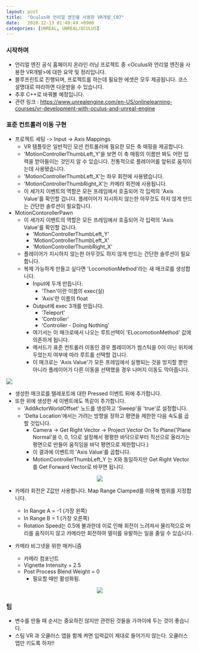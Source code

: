 ```yaml
---
layout: post
title:  "Oculus와 언리얼 엔진을 사용한 VR개발_C07"
date:   2020-12-13 01:49:49 +0900
categories: [UNREAL, UNREAL/OCULUS]
---
```


### 시작하며
- 언리얼 엔진 공식 홈페이지 온라인 러닝 프로젝트 중 \<Oculus와 언리얼 엔진을 사용한 VR개발\>에 대한 요약 및 정리입니다.
- 블루프린트로 진행되며, 프로젝트를 하는데 필요한 에셋은 모두 제공됩니다. 코스 설명대로 따라하면 다운받을 수 있습니다.
- 추후 C++로 바꿔볼 예정입니다.
- 관련 링크 : https://www.unrealengine.com/en-US/onlinelearning-courses/vr-development-with-oculus-and-unreal-engine

### 표준 컨트롤러 이동 구현
- 프로젝트 세팅 -> Input -> Axis Mappings
  - VR 템플릿은 일반적인 모션 컨트롤러에 필요한 모든 축 매핑을 제공합니다.
  - 'MotionControllerThumbLeft_Y'을 보면 이 축 매핑의 이름만 봐도 어떤 입력을 받아들이는 것인지 알 수 있습니다. 전통적으로 플레이어를 앞뒤로 움직이는데 사용됐습니다.
  - 'MotionControllerThumbLeft_X'는 좌우 회전에 사용됐습니다.
  - 'MotionControllerThumbRight_X'는 카메라 회전에 사용됩니다.
  - 이 세가지 이벤트의 역할은 모든 프레임에서 호출되어 각 입력의 'Axis Value'를 확인할 겁니다. 플레이어가 지시하지 않는한 아무것도 하지 않게 만드는 간단한 솔루션이 필요합니다.
- MotionContorollerPawn
  - 이 세가지 이벤트의 역할은 모든 프레임에서 호출되어 각 입력의 'Axis Value'를 확인할 겁니다.
    - 'MotionControllerThumbLeft_Y'
    - 'MotionControllerThumbLeft_X'
    - 'MotionControllerThumbRight_X'
  - 플레이어가 지시하지 않는한 아무것도 하지 않게 만드는 간단한 솔루션이 필요합니다.
  - 복제 가능하게 만들고 싶다면 'LocomotionMethod'라는 새 매크로를 생성합니다.
    - Input에 두개 만듭니다.
      - 'Then'이란 이름의 exec(실)
      - 'Axis'란 이름의 float
    - Output에 exec 3개를 만듭니다.
      - 'Teleport'
      - 'Controller'
      - 'Controller - Doing Nothing'
    - 여기서는 이 매크로에서 나오는 루트선택이 'ELocomotionMethod' 값에 의존하게 됩니다.
    - 메서드가 표준 컨트롤러 이동인 경우 플레이어가 썸스틱을 0이 아닌 위치에 두었는지 여부에 따라 루트를 선택할 겁니다.
    - 이 매크로는 'Axis Value'가 모든 프레임에서 실행되는 것을 방지할 뿐만 아니라 플레이어가 다른 이동을 선택했을 경우 나머지 이동도 막아줍니다.

<img src="https://user-images.githubusercontent.com/49055264/102004668-2a3c2a80-3d56-11eb-8a75-891e7c08c29c.PNG" ><br/>

  - 생성한 매크로를 텔레포트에 대한 Pressed 이벤트 뒤에 추가합니다.
  - 또한 위에 생성한 세 이벤트에도 똑같이 추가합니다.
    - 'AddActorWorldOffset' 노드를 생성하고 'Sweep'을 'true'로 설정합니다.
    - 'Delta Location'에서는 가려는 방향을 정하고 평면을 제한한 다음 속도를 곱할 것입니다.
      - Camera -> Get Right Vector -> Project Vector On To Plane('Plane Normal'을 0, 0, 1으로 설정해서 평평한 바닥으로부터 직선으로 올라가는 평면으로 만들어 움직임을 바닥 평면으로 제한합니다.)
      - 이 결과에 이벤트의 'Axis Value'를 곱합니다.
      - MotionControllerThumbLeft_Y 는 X와 동일하지만 Get Right Vector를 Get Forward Vector로 바꾸면 됩니다.

<center><img src="https://user-images.githubusercontent.com/49055264/102004669-2c9e8480-3d56-11eb-90fb-773480c59e01.PNG"></center>

  - 카메라 회전은 Z값만 사용합니다. Map Range Clamped를 이용해 범위를 지정합니다.
    - In Range A = -1 (가장 왼쪽)
    - In Range B = 1 (가장 오른쪽)
    - Rotation Speed는 0.5에 불과한데 이로 인해 회전이 느려져서 물리적으로 머리를 움직이지 않고 카메라만 회전하여 멀미를 유발하는 일을 줄일 수 있습니다.

  - 카메라 비그넷을 위한 매커니즘
    - 카메라 컴포넌트
    - Vignette Intensity = 2.5
    - Post Process Blend Weight = 0
      - 필요할 때만 활성화됨.

  <center><img src="https://user-images.githubusercontent.com/49055264/102004670-2dcfb180-3d56-11eb-8fca-e10849cde60d.PNG"></center>


### 팁
- 변수를 만들 때 순서는 중요하진 않지만 관련된 것들을 가까이에 두는 것이 좋습니다.
- 스팀 VR 과 오큘러스 앱을 함께 켜면 입력값이 제대로 들어가지 않는다. 오큘러스 앱만 키도록 하자!!
